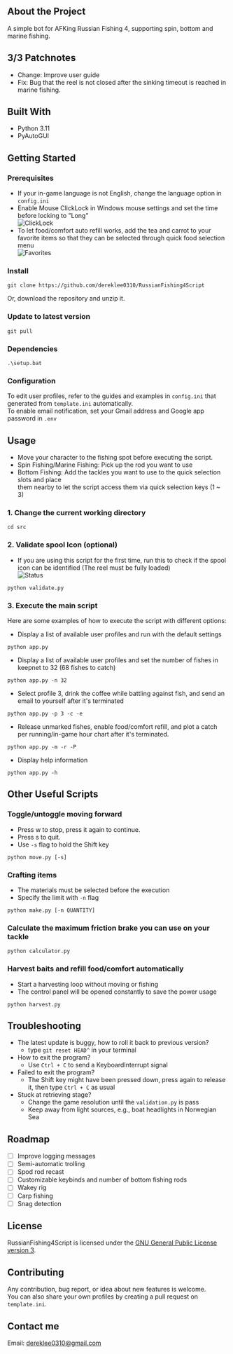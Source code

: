 ## About the Project
A simple bot for AFKing Russian Fishing 4, supporting spin, bottom and marine fishing.

## 3/3 Patchnotes
- Change: Improve user guide
- Fix: Bug that the reel is not closed after the sinking timeout is reached in marine fishing.

## Built With
- Python 3.11 
- PyAutoGUI

## Getting Started  
### Prerequisites
- If your in-game language is not English, change the language option in `config.ini`
- Enable Mouse ClickLock in Windows mouse settings and set the time before locking to "Long"  
![ClickLock](/static/readme/clicklock.png)
- To let food/comfort auto refill works, add the tea and carrot to your  
  favorite items so that they can be selected through quick food selection menu  
![Favorites](/static/readme/favorites.png)

### Install
```
git clone https://github.com/dereklee0310/RussianFishing4Script
```
Or, download the repository and unzip it.

### Update to latest version
```
git pull
```

### Dependencies
```
.\setup.bat
```

### Configuration
To edit user profiles, refer to the guides and examples in `config.ini` that generated from `template.ini` automatically.  
To enable email notification, set your Gmail address and Google app password in `.env`


## Usage
- Move your character to the fishing spot before executing the script.
- Spin Fishing/Marine Fishing: Pick up the rod you want to use
- Bottom Fishing: Add the tackles you want to use to the quick selection slots and place  
them nearby to let the script access them via quick selection keys (1 ~ 3)

### 1. Change the current working directory
```
cd src
```

### 2. Validate spool Icon (optional)
- If you are using this script for the first time, 
  run this to check if the spool icon can be identified (The reel must be fully loaded)  
![Status](/static/readme/status.png)
```
python validate.py
```

### 3. Execute the main script
Here are some examples of how to execute the script with different options:
- Display a list of available user profiles and run with the default settings
```
python app.py
```
- Display a list of available user profiles and set the number of fishes in keepnet to 32 (68 fishes to catch)
```
python app.py -n 32
```
- Select profile 3, drink the coffee while battling against fish, and send an email to yourself after it's terminated
```
python app.py -p 3 -c -e
```
- Release unmarked fishes, enable food/comfort refill, and plot a catch per running/in-game hour chart after it's terminated.
```
python app.py -m -r -P
```
- Display help information
```
python app.py -h
```
## Other Useful Scripts
### Toggle/untoggle moving forward
- Press w to stop, press it again to continue.
- Press s to quit.
- Use `-s` flag to hold the Shift key
```
python move.py [-s]
```

### Crafting items
- The materials must be selected before the execution
- Specify the limit with `-n` flag
```
python make.py [-n QUANTITY]
```

### Calculate the maximum friction brake you can use on your tackle
```
python calculator.py
```

### Harvest baits and refill food/comfort automatically
- Start a harvesting loop without moving or fishing
- The control panel will be opened constantly to save the power usage 
```
python harvest.py
```

## Troubleshooting
- The latest update is buggy, how to roll it back to previous version?
  - type `git reset HEAD^` in your terminal
- How to exit the program?
  - Use `Ctrl + C` to send a KeyboardInterrupt signal
- Failed to exit the program?
  - The Shift key might have been pressed down, press again to release it, then type `Ctrl + C` as usual
- Stuck at retrieving stage?
  - Change the game resolution until the `validation.py` is pass
  - Keep away from light sources, e.g., boat headlights in Norwegian Sea

## Roadmap
- [ ] Improve logging messages
- [ ] Semi-automatic trolling
- [ ] Spod rod recast
- [ ] Customizable keybinds and number of bottom fishing rods
- [ ] Wakey rig
- [ ] Carp fishing
- [ ] Snag detection

## License
RussianFishing4Script is licensed under the [GNU General Public License version 3](LICENSE).

## Contributing 
Any contribution, bug report, or idea about new features is welcome.  
You can also share your own profiles by creating a pull request on `template.ini`. 

## Contact me
Email: dereklee0310@gmail.com 
